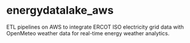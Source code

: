 # energydatalake_aws
ETL pipelines on AWS to integrate ERCOT ISO electricity grid data with OpenMeteo weather data for real-time energy weather analytics.
